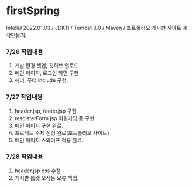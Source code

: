 # firstSpring
IntelliJ 2022.01.03 / JDK11 / Tomcat 9.0 / Maven / 포트폴리오 게시판 사이트 제작만들기.

### 7/26 작업내용
1. 개발 환경 셋업, 깃허브 업로드
2. 메인 페이지, 로그인 화면 구현
3. 헤더, 푸터 include 구현.

### 7/27 작업내용
1. header.jsp, footer.jsp 구현.
2. resgisterForm.jsp 회원가입 폼 구현.
3. 메인 페이지 구현 완료.
4. 프로젝트 주제 선정 완료(포트폴리오 사이트)
5. 메인 페이지 스와이프 적용 완료.

### 7/28 작업내용
1. header.jsp css 수정
2. 게시판 톰캣 오작동 오류 백업.
